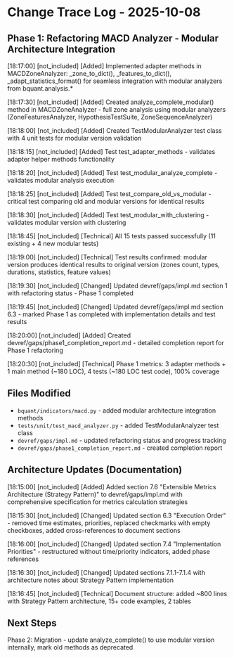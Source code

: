 # Change Trace Log - 2025-10-08

## Phase 1: Refactoring MACD Analyzer - Modular Architecture Integration

[18:17:00] [not_included] [Added] Implemented adapter methods in MACDZoneAnalyzer: _zone_to_dict(), _features_to_dict(), _adapt_statistics_format() for seamless integration with modular analyzers from bquant.analysis.*

[18:17:30] [not_included] [Added] Created analyze_complete_modular() method in MACDZoneAnalyzer - full zone analysis using modular analyzers (ZoneFeaturesAnalyzer, HypothesisTestSuite, ZoneSequenceAnalyzer)

[18:18:00] [not_included] [Added] Created TestModularAnalyzer test class with 4 unit tests for modular version validation

[18:18:15] [not_included] [Added] Test test_adapter_methods - validates adapter helper methods functionality

[18:18:20] [not_included] [Added] Test test_modular_analyze_complete - validates modular analysis execution

[18:18:25] [not_included] [Added] Test test_compare_old_vs_modular - critical test comparing old and modular versions for identical results

[18:18:30] [not_included] [Added] Test test_modular_with_clustering - validates modular version with clustering

[18:18:45] [not_included] [Technical] All 15 tests passed successfully (11 existing + 4 new modular tests)

[18:19:00] [not_included] [Technical] Test results confirmed: modular version produces identical results to original version (zones count, types, durations, statistics, feature values)

[18:19:30] [not_included] [Changed] Updated devref/gaps/impl.md section 1 with refactoring status - Phase 1 completed

[18:19:45] [not_included] [Changed] Updated devref/gaps/impl.md section 6.3 - marked Phase 1 as completed with implementation details and test results

[18:20:00] [not_included] [Added] Created devref/gaps/phase1_completion_report.md - detailed completion report for Phase 1 refactoring

[18:20:30] [not_included] [Technical] Phase 1 metrics: 3 adapter methods + 1 main method (~180 LOC), 4 tests (~180 LOC test code), 100% coverage

## Files Modified

- `bquant/indicators/macd.py` - added modular architecture integration methods
- `tests/unit/test_macd_analyzer.py` - added TestModularAnalyzer test class
- `devref/gaps/impl.md` - updated refactoring status and progress tracking
- `devref/gaps/phase1_completion_report.md` - created completion report

## Architecture Updates (Documentation)

[18:15:00] [not_included] [Added] Added section 7.6 "Extensible Metrics Architecture (Strategy Pattern)" to devref/gaps/impl.md with comprehensive specification for metrics calculation strategies

[18:15:30] [not_included] [Changed] Updated section 6.3 "Execution Order" - removed time estimates, priorities, replaced checkmarks with empty checkboxes, added cross-references to document sections

[18:16:00] [not_included] [Changed] Updated section 7.4 "Implementation Priorities" - restructured without time/priority indicators, added phase references

[18:16:30] [not_included] [Changed] Updated sections 7.1.1-7.1.4 with architecture notes about Strategy Pattern implementation

[18:16:45] [not_included] [Technical] Document structure: added ~800 lines with Strategy Pattern architecture, 15+ code examples, 2 tables

## Next Steps

Phase 2: Migration - update analyze_complete() to use modular version internally, mark old methods as deprecated

